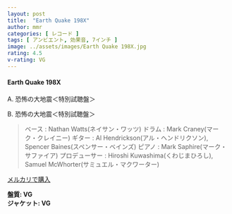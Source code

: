 ```yaml
---
layout: post
title:  "Earth Quake 198X"
author: mmr
categories: [ レコード ]
tags: [ アンビエント, 効果音, 7インチ ]
image: ../assets/images/Earth Quake 198X.jpg
rating: 4.5
v-rating: VG
---
```


#### Earth Quake 198X

A. 恐怖の大地震＜特別試聴盤＞

B. 恐怖の大地震＜特別試聴盤＞

> ベース : Nathan Watts(ネイサン・ワッツ)
ドラム :  Mark Craney(マーク・クレイニー)
ギター : Al Hendrickson(アル・ヘンドリクソン), Spencer Baines(スペンサー・ベインズ)
ピアノ :  Mark Saphire(マーク・サファイア)
プロデューサー : Hiroshi Kuwashima(くわじまひろし), Samuel McWhorter(サミュエル・マクワーター)

[メルカリで購入](https://jp.mercari.com/item/m42410951477)

<div class="mt-4 mb-4 d-flex align-items-center">
<strong class="mr-1">盤質: VG</strong>
</div>
<div class="mt-4 mb-4 d-flex align-items-center">
<strong class="mr-1">ジャケット: VG</strong>
</div>
